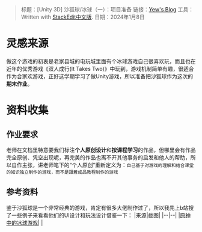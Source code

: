 > 标题：[Unity 3D] 沙狐球/冰球（一）：项目准备
> 链接：[Yew's Blog](leonyew.fun)
> 工具：Written with [StackEdit中文版](https://stackedit.cn/).
> 日期：2024年1月8日

# 灵感来源
做这个游戏的初衷是老家县城的电玩城里面有个冰球游戏自己很喜欢玩，而且也在近年的优秀游戏《双人成行(It Takes Two)》中玩到，游戏机制简单有趣，很适合作为合家欢游戏，正好这学期学习了做Unity游戏，所以准备把沙狐球作为这次的**期末作业**。
# 资料收集
## 作业要求
老师在文档里特意要我们标注**个人原创设计**和**按课程学习**的作品，但哪里会有作品完全原创、凭空出现呢，再完美的作品也离不开其他事务的启发和他人的帮助，所以自作主张，讲老师笔下的“个人原创”重新定义为：`自己基于对游戏的理解和结合课堂的知识独立制作的游戏，而不是跟着成品教程制作的游戏`
## 参考资料
鉴于沙狐球是一个非常经典的游戏，肯定有很多大佬制作过了，所以我先上b站搜了一些例子来看看他们的UI设计和玩法设计借鉴一下：
|来源|截图|
|--|--|
|[原神中的冰球游戏](https://www.bilibili.com/video/BV1uV411j7GS/)|  |



<!--stackedit_data:
eyJoaXN0b3J5IjpbLTEwMzgyMzQzNjddfQ==
-->